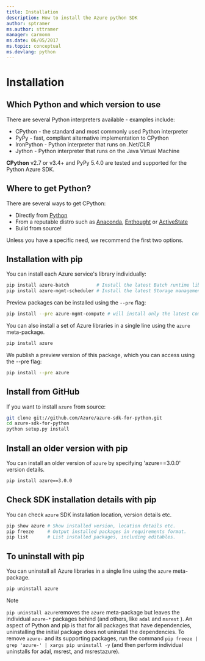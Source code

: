 ```yaml
---
title: Installation
description: How to install the Azure python SDK
author: sptramer
ms.author: sttramer
manager: carmonm
ms.date: 06/05/2017
ms.topic: conceptual
ms.devlang: python
---
```


# Installation

## Which Python and which version to use

There are several Python interpreters available - examples include:

* CPython - the standard and most commonly used Python interpreter
* PyPy - fast, compliant alternative implementation to CPython
* IronPython - Python interpreter that runs on .Net/CLR
* Jython - Python interpreter that runs on the Java Virtual Machine

**CPython** v2.7 or v3.4+ and PyPy 5.4.0 are tested and supported for the Python Azure SDK.

## Where to get Python?

There are several ways to get CPython:

* Directly from [Python](https://www.python.org/)
* From a reputable distro such as [Anaconda](https://www.anaconda.com/), [Enthought](https://www.enthought.com/) or [ActiveState](https://www.activestate.com/)
* Build from source!

Unless you have a specific need, we recommend the first two options.

## Installation with pip

You can install each Azure service's library individually:

```bash
pip install azure-batch          # Install the latest Batch runtime library
pip install azure-mgmt-scheduler # Install the latest Storage management library
```

Preview packages can be installed using the `--pre` flag:

```bash
pip install --pre azure-mgmt-compute # will install only the latest Compute Management library
```

You can also install a set of Azure libraries in a single line using the `azure` meta-package.

```bash
pip install azure
```

We publish a preview version of this package, which you can access using the --pre flag:

```bash
pip install --pre azure
```

## Install from GitHub

If you want to install `azure` from source:

```bash
git clone git://github.com/Azure/azure-sdk-for-python.git
cd azure-sdk-for-python
python setup.py install
```

## Install an older version with pip
You can install an older version of `azure` by specifying 'azure==3.0.0' version details.
```bash
pip install azure==3.0.0 
```
## Check SDK installation details with pip
You can check `azure` SDK installation location, version details etc.
```bash
pip show azure # Show installed version, location details etc.
pip freeze     # Output installed packages in requirements format.
pip list       # List installed packages, including editables.
```
## To uninstall with pip
You can uninstall all Azure libraries in a single line using the `azure` meta-package.
```bash
pip uninstall azure 
```
> [!NOTE]
> `pip uninstall azure`removes the `azure` meta-package but leaves the individual `azure-*` packages behind (and others, like `adal` and `msrest` ). An aspect of Python and pip is that for all packages that have dependencies, uninstalling the initial package does not uninstall the dependencies. To remove `azure-` and its supporting packages, run the command `pip freeze | grep 'azure-' | xargs pip uninstall -y` (and then perform individual uninstalls for adal, msrest, and msrestazure).

